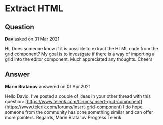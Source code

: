 # Extract HTML

## Question

**Dav** asked on 31 Mar 2021

Hi, Does someone know if it is possible to extract the HTML code from the grid component? My goal is to investigate if there is a way of importing a grid into the editor component. Much appreciated any thoughts. Cheers

## Answer

**Marin Bratanov** answered on 01 Apr 2021

Hello David, I've posted a couple of ideas in your other thread with this question: [https://www.telerik.com/forums/insert-grid-component](https://www.telerik.com/forums/insert-grid-component) I do hope someone from the community has done something similar and can offer more pointers. Regards, Marin Bratanov Progress Telerik
